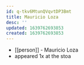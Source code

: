 ```yaml
---
id: q-tkv6MtunQVqvtDP3Bmt
title: Mauricio Loza
desc: ''
updated: 1639762693853
created: 1639762693853
---
```



- [[person]] - Mauricio Loza
- appeared 1x at the stoa
